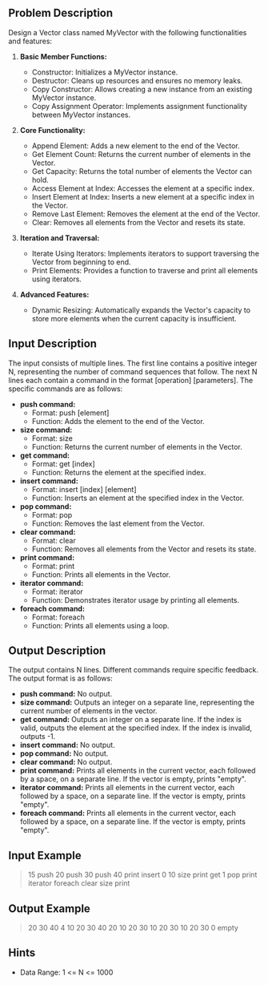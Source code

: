 ## Problem Description

Design a Vector class named MyVector with the following functionalities and features:

1. **Basic Member Functions:**
    * Constructor: Initializes a MyVector instance.
    * Destructor: Cleans up resources and ensures no memory leaks.
    * Copy Constructor: Allows creating a new instance from an existing MyVector instance.
    * Copy Assignment Operator: Implements assignment functionality between MyVector instances.

2. **Core Functionality:**
    * Append Element: Adds a new element to the end of the Vector.
    * Get Element Count: Returns the current number of elements in the Vector.
    * Get Capacity: Returns the total number of elements the Vector can hold.
    * Access Element at Index: Accesses the element at a specific index.
    * Insert Element at Index: Inserts a new element at a specific index in the Vector.
    * Remove Last Element: Removes the element at the end of the Vector.
    * Clear: Removes all elements from the Vector and resets its state.

3. **Iteration and Traversal:**
    * Iterate Using Iterators: Implements iterators to support traversing the Vector from beginning to end.
    * Print Elements: Provides a function to traverse and print all elements using iterators.

4. **Advanced Features:**
    * Dynamic Resizing: Automatically expands the Vector's capacity to store more elements when the current capacity is insufficient.

## Input Description

The input consists of multiple lines. The first line contains a positive integer N, representing the number of command sequences that follow.
The next N lines each contain a command in the format [operation] [parameters]. The specific commands are as follows:

* **push command:**
    * Format: push [element]
    * Function: Adds the element to the end of the Vector.
* **size command:**
    * Format: size
    * Function: Returns the current number of elements in the Vector.
* **get command:**
    * Format: get [index]
    * Function: Returns the element at the specified index.
* **insert command:**
    * Format: insert [index] [element]
    * Function: Inserts an element at the specified index in the Vector.
* **pop command:**
    * Format: pop
    * Function: Removes the last element from the Vector.
* **clear command:**
    * Format: clear
    * Function: Removes all elements from the Vector and resets its state.
* **print command:**
    * Format: print
    * Function: Prints all elements in the Vector.
* **iterator command:**
    * Format: iterator
    * Function: Demonstrates iterator usage by printing all elements.
* **foreach command:**
    * Format: foreach
    * Function: Prints all elements using a loop.

## Output Description

The output contains N lines. Different commands require specific feedback. The output format is as follows:

* **push command:** No output.
* **size command:** Outputs an integer on a separate line, representing the current number of elements in the vector.
* **get command:** Outputs an integer on a separate line. If the index is valid, outputs the element at the specified index. If the index is invalid, outputs -1.
* **insert command:** No output.
* **pop command:** No output.
* **clear command:** No output.
* **print command:** Prints all elements in the current vector, each followed by a space, on a separate line. If the vector is empty, prints "empty".
* **iterator command:** Prints all elements in the current vector, each followed by a space, on a separate line. If the vector is empty, prints "empty".
* **foreach command:** Prints all elements in the current vector, each followed by a space, on a separate line. If the vector is empty, prints "empty".

## Input Example

> 15
push 20
push 30
push 40
print
insert 0 10
size
print
get 1
pop
print
iterator
foreach
clear
size
print

## Output Example

> 20 30 40 
4
10 20 30 40 
20
10 20 30 
10 20 30 
10 20 30 
0
empty

## Hints

- Data Range: 1 <= N <= 1000
